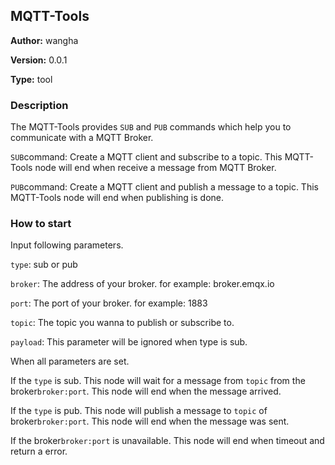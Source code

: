 ## MQTT-Tools

**Author:** wangha

**Version:** 0.0.1

**Type:** tool

### Description

The MQTT-Tools provides `SUB` and `PUB` commands which help you to communicate with a MQTT Broker.

`SUB`command: Create a MQTT client and subscribe to a topic. This MQTT-Tools node will end when receive a message from MQTT Broker.

`PUB`command: Create a MQTT client and publish a message to a topic. This MQTT-Tools node will end when publishing is done.

### How to start

Input following parameters.

`type`: sub or pub

`broker`: The address of your broker. for example: broker.emqx.io

`port`: The port of your broker. for example: 1883

`topic`: The topic you wanna to publish or subscribe to.

`payload`: This parameter will be ignored when type is sub.

When all parameters are set.

If the `type` is sub. This node will wait for a message from `topic` from the broker`broker:port`. This node will end when the message arrived.

If the `type` is pub. This node will publish a message to `topic` of broker`broker:port`. This node will end when the message was sent.

If the broker`broker:port` is unavailable. This node will end when timeout and return a error.
